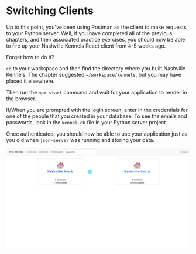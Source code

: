# Switching Clients

Up to this point, you've been using Postman as the client to make requests to your Python server. Well, if you have completed all of the previous chapters, and their associated practice exercises, you should now be able to fire up your Nashville Kennels React client from 4-5 weeks ago.

Forget how to do it?

`cd` to your workspace and then find the directory where you built Nashville Kennels. The chapter suggested `~/workspace/kennels`, but you may have placed it elsewhere.

Then run the `npm start` command and wait for your application to render in the browser.

If/When you are prompted with the login screen, enter in the credentials for one of the people that you created in your database. To see the emails and passwords, look in the `kennel.db` file in your Python server project.

Once authenticated, you should now be able to use your application just as you did when `json-server` was running and storing your data.

![animation of viewing difference resources in Kennel client](./images/kennel-react-client.gif)